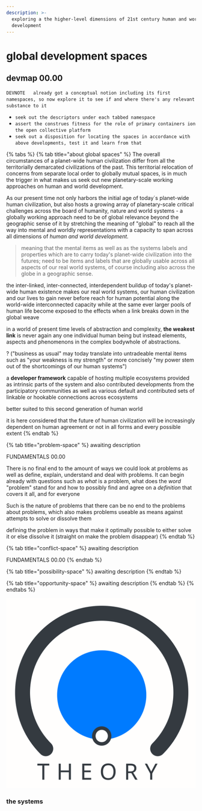 ```yaml
---
description: >-
  exploring a the higher-level dimensions of 21st century human and world
  development
---
```


# global development spaces

## devmap 00.00

`DEVNOTE  
already got a conceptual notion including its first namespaces, so now explore it to see if and where there's any relevant substance to it`

* `seek out the descriptors under each tabbed namespace`
*  `assert the construes fitness for the role of primary containers ion the open collective platform`
*  `seek out a disposition for locating the spaces in accordance with above developments, test it and learn from that`

{% tabs %}
{% tab title="about global spaces" %}
The overall circumstances of a planet-wide human civilization differ from all the territorially demarcated civilizations of the past. This territorial relocation of concerns from separate local order to globally mutual spaces, is in much the trigger in what makes us seek out new planetary-scale working approaches on human and world development. 

As our present time not only harbors the initial age of today´s planet-wide human civilization, but also hosts a growing array of planetary-scale critical challenges across the board of humanity, nature and world systems - a globally working approach need to be of global relevance beyond the geographic sense of it by stretching the meaning of "global" to reach all the way into mental and worldly representations with a capacity to span across all dimensions of _human and world development._

> meaning that the mental items as well as as the systems labels and properties which are to carry today's planet-wide civilization into the futures; need to be items and labels that are globally usable across all aspects of our real world systems, of course  including also across the globe in a geographic sense.

the inter-linked, inter-connected, interdependent buildup of today's planet-wide human existence makes our real world systems, our human civilization and our lives to gain never before reach for human potential along the world-wide interconnected capacity while at the same ever larger pools of human life become exposed to  the effects when a link breaks down in the global weave 

in a world of present time levels of abstraction and complexity, **the weakest link** is never again any one individual human being but instead elements, aspects and phenomenons in the complex bodywhole of abstractions. 

? \("business as usual" may today translate into untradeable mental items such as "your weakness is my strength" or more concisely "my power stem out of the shortcomings of our human systems"\)

a **developer framework** capable of hosting multiple ecosystems provided as intrinsic parts of the system and also contributed developments from the participatory communities as well as various default and contributed sets of linkable or hookable connections across ecosystems

better suited to this second generation of human world

it is here considered that the future of human civilization will be increasingly dependent on human agreement or not in all forms  and every possible extent
{% endtab %}

{% tab title="problem-space" %}
awaiting description

FUNDAMENTALS 00.00

There is no final end to the amount of ways we could look at problems as well as define, explain, understand and deal with problems. It can begin already with questions such as _what_ is a problem, what does the _word_ "problem" stand for  and how to possibly find and agree on a _definition_ that covers it all, and for everyone

Such is the nature of problems that there can be no end to the problems about problems, which also makes problems useable as means against attempts to solve or dissolve them



defining the problem in ways that make it optimally possible to either solve it or else dissolve it \(straight on make the problem disappear\)
{% endtab %}

{% tab title="conflict-space" %}
awaiting description

FUNDAMENTALS 00.00
{% endtab %}

{% tab title="possibility-space" %}
awaiting description
{% endtab %}

{% tab title="opportunity-space" %}
awaiting description
{% endtab %}
{% endtabs %}



![WHY CAN&apos;T I HYPERLINK IMAGES?](.gitbook/assets/icon-theory.svg)

### the systems

